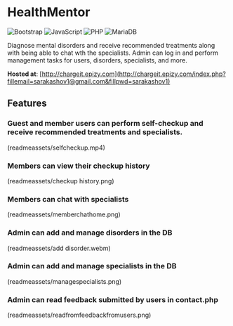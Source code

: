 # HealthMentor

![Bootstrap](https://img.shields.io/badge/bootstrap-%23563D7C.svg?style=for-the-badge&logo=bootstrap&logoColor=white)
![JavaScript](https://img.shields.io/badge/javascript-%23323330.svg?style=for-the-badge&logo=javascript&logoColor=%23F7DF1E)
![PHP](https://img.shields.io/badge/php-%23777BB4.svg?style=for-the-badge&logo=php&logoColor=white)
![MariaDB](https://img.shields.io/badge/MariaDB-003545?style=for-the-badge&logo=mariadb&logoColor=white)

Diagnose mental disorders and receive recommended treatments  along with being able to chat wth the specialists. Admin can log in and perform management tasks for users, disorders, specialists, and more.

**Hosted at**: [http://chargeit.epizy.com](http://chargeit.epizy.com/index.php?fillemail=sarakashov1@gmail.com&fillpwd=sarakashov1)



## Features

### Guest and member users can perform self-checkup and receive recommended treatments and specialists.

(readmeassets/selfcheckup.mp4)

### Members can view their checkup history

(readmeassets/checkup history.png)

### Members can chat with specialists

(readmeassets/memberchathome.png)

### Admin can add and manage disorders in the DB

(readmeassets/add disorder.webm)

### Admin can add and manage specialists in the DB

(readmeassets/managespecialists.png)

### Admin can read feedback submitted by users in contact.php

(readmeassets/readfromfeedbackfromusers.png)




